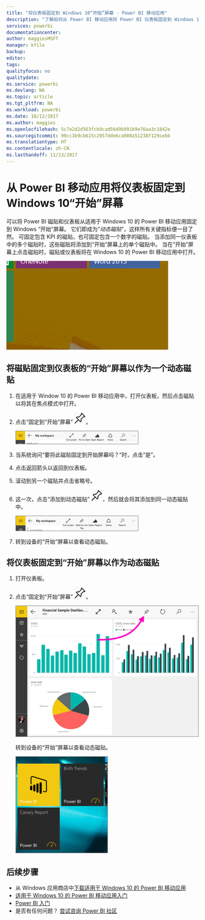 ```yaml
---
title: "将仪表板固定到 Windows 10“开始”屏幕 - Power BI 移动应用"
description: "了解如何从 Power BI 移动应用将 Power BI 仪表板固定到 Windows 10 “开始”屏幕，以便一目了然地查看关键指标。"
services: powerbi
documentationcenter: 
author: maggiesMSFT
manager: kfile
backup: 
editor: 
tags: 
qualityfocus: no
qualitydate: 
ms.service: powerbi
ms.devlang: NA
ms.topic: article
ms.tgt_pltfrm: NA
ms.workload: powerbi
ms.date: 10/12/2017
ms.author: maggies
ms.openlocfilehash: 5c7e2d2d563fcb9cad56d9b991b9e76aa3c1842e
ms.sourcegitcommit: 99cc3b9cb615c2957dde6ca908a51238f129cebb
ms.translationtype: HT
ms.contentlocale: zh-CN
ms.lasthandoff: 11/13/2017
---
```

# <a name="pin-a-dashboard-to-your-windows-10-start-screen-from-the-power-bi-mobile-app"></a>从 Power BI 移动应用将仪表板固定到 Windows 10“开始”屏幕
可以将 Power BI 磁贴和仪表板从适用于 Windows 10 的 Power BI 移动应用固定到 Windows “开始”屏幕。 它们即成为“*动态磁贴*”，这样所有关键指标便一目了然。 可固定包含 KPI 的磁贴，也可固定包含一个数字的磁贴。 当添加同一仪表板中的多个磁贴时，这些磁贴将添加到“开始”屏幕上的单个磁贴中。 当在“开始”屏幕上点击磁贴时，磁贴或仪表板将在 Windows 10 的 Power BI 移动应用中打开。

![Windows 动态磁贴](media/mobile-pin-dashboard-start-screen-windows-10-phone-app/pbi_win10_livetile.gif)

## <a name="pin-tiles-to-your-start-screen-from-a-dashboard-as-one-live-tile"></a>将磁贴固定到仪表板的“开始”屏幕以作为一个动态磁贴
1. 在适用于 Window 10 的 Power BI 移动应用中，打开仪表板，然后点击磁贴以将其在焦点模式中打开。
2. 点击“固定到“开始”屏幕” ![固定到“开始”屏幕图标](media/mobile-pin-dashboard-start-screen-windows-10-phone-app/power-bi-windows-10-pin-start-icon.png)。
   
    ![Windows 10 移动应用上栏](media/mobile-pin-dashboard-start-screen-windows-10-phone-app/pbi_win10_pinstart.png)
3. 当系统询问“要将此磁贴固定到开始屏幕吗？”时，点击“是”。
4. 点击返回箭头以返回到仪表板。
5. 滚动到另一个磁贴并点击省略号。
6. 这一次，点击“添加到动态磁贴” ![添加到动态磁贴图标](media/mobile-pin-dashboard-start-screen-windows-10-phone-app/power-bi-windows-10-pin-start-icon.png)，然后就会将其添加到同一动态磁贴中。
   
    ![Windows 10 移动应用上栏](media/mobile-pin-dashboard-start-screen-windows-10-phone-app/pbi_win10_addtolive.png)
7. 转到设备的“开始”屏幕以查看动态磁贴。

## <a name="pin-a-dashboard-to-your-start-screen-as-a-live-tile"></a>将仪表板固定到“开始”屏幕以作为动态磁贴
1. 打开仪表板。
2. 点击“固定到“开始”屏幕” ![固定到“开始”屏幕图标](media/mobile-pin-dashboard-start-screen-windows-10-phone-app/power-bi-windows-10-pin-start-icon.png)。
   
   ![Windows 10 移动应用上栏](media/mobile-pin-dashboard-start-screen-windows-10-phone-app/power-bi-windows-10-pin-start.png)
   
   转到设备的“开始”屏幕以查看动态磁贴。
   
   ![Windows 10 动态磁贴](media/mobile-pin-dashboard-start-screen-windows-10-phone-app/pbi_win10ph_startscrn.png)

## <a name="next-steps"></a>后续步骤
* 从 Windows 应用商店中[下载适用于 Windows 10 的 Power BI 移动应用](http://go.microsoft.com/fwlink/?LinkID=526478)  
* [适用于 Windows 10 的 Power BI 移动应用入门](mobile-windows-10-phone-app-get-started.md)  
* [Power BI 入门](service-get-started.md)
* 是否有任何问题？ [尝试咨询 Power BI 社区](http://community.powerbi.com/)


